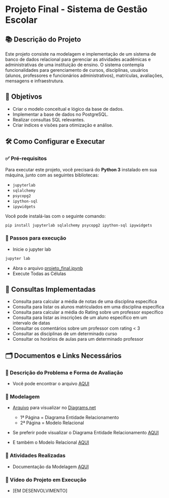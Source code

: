 # Projeto Final - Sistema de Gestão Escolar

## 📚 Descrição do Projeto

Este projeto consiste na modelagem e implementação de um sistema de banco de dados relacional para gerenciar as atividades acadêmicas e administrativas de uma instituição de ensino. O sistema contempla funcionalidades para gerenciamento de cursos, disciplinas, usuários (alunos, professores e funcionários administrativos), matrículas, avaliações, mensagens e infraestrutura.

## 🎯 Objetivos

- Criar o modelo conceitual e lógico da base de dados.
- Implementar a base de dados no PostgreSQL.
- Realizar consultas SQL relevantes.
- Criar índices e visões para otimização e análise.

## 🛠️ Como Configurar e Executar

### ✅ Pré-requisitos

Para executar este projeto, você precisará do **Python 3** instalado em sua máquina, junto com as seguintes bibliotecas:

- `jupyterlab`
- `sqlalchemy`
- `psycopg2`
- `ipython-sql`
- `ipywidgets`

Você pode instalá-las com o seguinte comando:

```bash
pip install jupyterlab sqlalchemy psycopg2 ipython-sql ipywidgets
```

### 🚀 Passos para execução
 - Inicie o jupyter lab
```bash
jupyter lab
```

 - Abra o arquivo [projeto_final.ipynb](documentos/projeto_final.ipynb)
 - Execute Todas as Células

## 🔎 Consultas Implementadas
 - Consulta para calcular a média de notas de uma disciplina específica
 - Consulta para listar os alunos matriculados em uma disciplina específica
 - Consulta para calcular a média do Rating sobre um professor específico
 - Consulta para listar as inscrições de um aluno específico em um intervalo de datas
 - Consultar os comentários sobre um professor com rating < 3
 - Consultar as disciplinas de um determinado curso
 - Consultar os horários de aulas para um determinado professor

## 🗂️ Documentos e Links Necessários

### 📝 Descrição do Problema e Forma de Avaliação
 - Você pode encontrar o arquivo [AQUI](documentos/descricao_projeto_final_bd.pdf)

### 📝 Modelagem
 - [Arquivo](documentos/modelagem_sistema_gestao_escolar) para visualizar no [Diagrams.net](https://app.diagrams.net/)
    - 1ª Página = Diagrama Entidade Relacionamento
    - 2ª Página = Modelo Relacional

 - Se preferir pode visualizar o Diagrama Entidade Relacionamento [AQUI](documentos/modelagem_sistema_gestao_escolar-DER.drawio.svg)
 - E também o Modelo Relacional [AQUI](documentos/modelagem_sistema_gestao_escolar-MRel.drawio.svg)

### 📝 Atividades Realizadas
 - Documentação da Modelagem [AQUI](documentos/Documentação%20do%20Projeto%20Final.docx)

### 🎥 Vídeo do Projeto em Execução
 - [EM DESENVOLVIMENTO]



